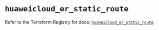 # `huaweicloud_er_static_route`

Refer to the Terraform Registry for docs: [`huaweicloud_er_static_route`](https://registry.terraform.io/providers/huaweicloud/huaweicloud/1.71.1/docs/resources/er_static_route).
